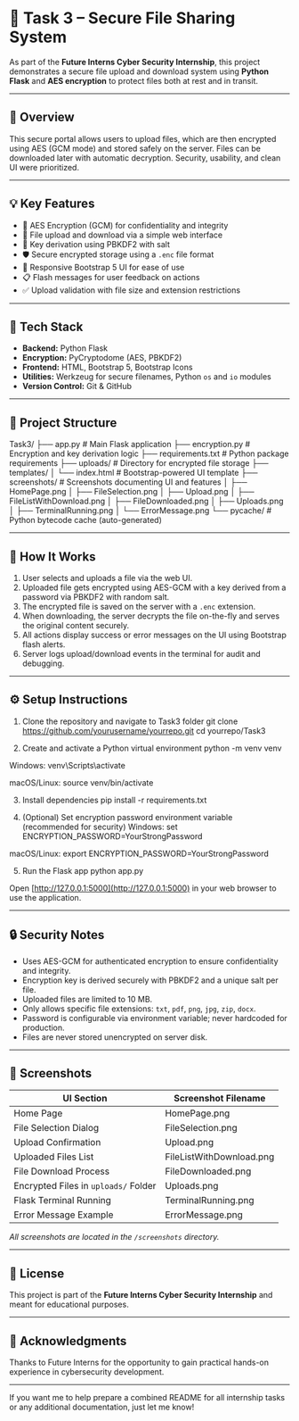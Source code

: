 # 🔐 Task 3 – Secure File Sharing System

As part of the **Future Interns Cyber Security Internship**, this project demonstrates a secure file upload and download system using **Python Flask** and **AES encryption** to protect files both at rest and in transit.

---

## 🚀 Overview

This secure portal allows users to upload files, which are then encrypted using AES (GCM mode) and stored safely on the server. Files can be downloaded later with automatic decryption. Security, usability, and clean UI were prioritized.

---

## 💡 Key Features

- 🔐 AES Encryption (GCM) for confidentiality and integrity  
- 📁 File upload and download via a simple web interface  
- 🧠 Key derivation using PBKDF2 with salt  
- 🛡️ Secure encrypted storage using a `.enc` file format  
- 🎨 Responsive Bootstrap 5 UI for ease of use  
- 📋 Flash messages for user feedback on actions  
- ✅ Upload validation with file size and extension restrictions  

---

## 🧱 Tech Stack

- **Backend:** Python Flask  
- **Encryption:** PyCryptodome (AES, PBKDF2)  
- **Frontend:** HTML, Bootstrap 5, Bootstrap Icons  
- **Utilities:** Werkzeug for secure filenames, Python `os` and `io` modules  
- **Version Control:** Git & GitHub  

---

## 📁 Project Structure

Task3/
├── app.py # Main Flask application
├── encryption.py # Encryption and key derivation logic
├── requirements.txt # Python package requirements
├── uploads/ # Directory for encrypted file storage
├── templates/
│ └── index.html # Bootstrap-powered UI template
├── screenshots/ # Screenshots documenting UI and features
│ ├── HomePage.png
│ ├── FileSelection.png
│ ├── Upload.png
│ ├── FileListWithDownload.png
│ ├── FileDownloaded.png
│ ├── Uploads.png
│ ├── TerminalRunning.png
│ └── ErrorMessage.png
└── pycache/ # Python bytecode cache (auto-generated)


---

## 🧪 How It Works

1. User selects and uploads a file via the web UI.  
2. Uploaded file gets encrypted using AES-GCM with a key derived from a password via PBKDF2 with random salt.  
3. The encrypted file is saved on the server with a `.enc` extension.  
4. When downloading, the server decrypts the file on-the-fly and serves the original content securely.  
5. All actions display success or error messages on the UI using Bootstrap flash alerts.  
6. Server logs upload/download events in the terminal for audit and debugging.

---

## ⚙️ Setup Instructions

1. Clone the repository and navigate to Task3 folder
git clone https://github.com/yourusername/yourrepo.git
cd yourrepo/Task3

2. Create and activate a Python virtual environment
python -m venv venv

Windows:
venv\Scripts\activate

macOS/Linux:
source venv/bin/activate

3. Install dependencies
pip install -r requirements.txt

4. (Optional) Set encryption password environment variable (recommended for security)
Windows:
set ENCRYPTION_PASSWORD=YourStrongPassword

macOS/Linux:
export ENCRYPTION_PASSWORD=YourStrongPassword

5. Run the Flask app
python app.py


Open [http://127.0.0.1:5000](http://127.0.0.1:5000) in your web browser to use the application.

---

## 🔒 Security Notes

- Uses AES-GCM for authenticated encryption to ensure confidentiality and integrity.  
- Encryption key is derived securely with PBKDF2 and a unique salt per file.  
- Uploaded files are limited to 10 MB.  
- Only allows specific file extensions: `txt`, `pdf`, `png`, `jpg`, `zip`, `docx`.  
- Password is configurable via environment variable; never hardcoded for production.  
- Files are never stored unencrypted on server disk.  

---

## 📸 Screenshots

| UI Section                  | Screenshot Filename           |
|----------------------------|------------------------------|
| Home Page                  | HomePage.png                 |
| File Selection Dialog      | FileSelection.png            |
| Upload Confirmation        | Upload.png                   |
| Uploaded Files List        | FileListWithDownload.png     |
| File Download Process      | FileDownloaded.png           |
| Encrypted Files in `uploads/` Folder | Uploads.png          |
| Flask Terminal Running     | TerminalRunning.png          |
| Error Message Example      | ErrorMessage.png             |

_All screenshots are located in the `/screenshots` directory._

---

## 📜 License

This project is part of the **Future Interns Cyber Security Internship** and meant for educational purposes.

---

## 🙌 Acknowledgments

Thanks to Future Interns for the opportunity to gain practical hands-on experience in cybersecurity development.

---

If you want me to help prepare a combined README for all internship tasks or any additional documentation, just let me know!
